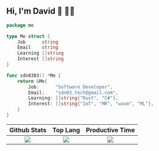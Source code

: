## Hi, I'm David 👋 👨‍💻

```go
package me

type Me struct {
	Job      string
	Email    string
	Learning []string
	Interest []string
}

func sdn0303() *Me {
	return &Me{
		Job:      "Software Developer",
		Email:    "sdn03.tech@gmail.com",
		Learning: []string{"Rust", "C#"},
		Interest: []string{"IoT", "MR", "wasm", "ML"},
	}
}
```

|Github Stats|Top Lang|Productive Time|
|:---:|:---:|:---:|
|![](https://github-readme-stats.vercel.app/api?username=sdn0303&count_private=true&show_icons=true&theme=dracula)|![](https://github-profile-summary-cards.vercel.app/api/cards/repos-per-language?username=sdn0303&theme=dracula)|![](https://github-profile-summary-cards.vercel.app/api/cards/productive-time?username=sdn0303&theme=dracula)|
